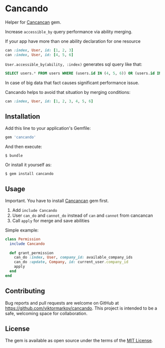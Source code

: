 # Cancando

Helper for [Cancancan](https://github.com/CanCanCommunity/cancancan) gem.

Increase `accessible_by` query performance via ability merging.

If your app have more than one ability declaration for one resource
```ruby
can :index, User, id: [1, 2, 3]
can :index, User, id: [4, 5, 6]
```
`User.accessible_by(ability, :index)` generates sql query like that:
```sql
SELECT users.* FROM users WHERE (users.id IN (4, 5, 6)) OR (users.id IN (1, 2, 3))
```

In case of big data that fact causes significant performance issue.

Cancando helps to avoid that situation by merging conditions:
```ruby
can :index, User, id: [1, 2, 3, 4, 5, 6]
```

## Installation

Add this line to your application's Gemfile:

```ruby
gem 'cancando'
```

And then execute:

    $ bundle

Or install it yourself as:

    $ gem install cancando

## Usage

Important. You have to install [Cancancan](https://github.com/CanCanCommunity/cancancan) gem first.

1) Add `include Cancando`
2) User `can_do` and `cannot_do` instead of `can` and `cannot` from cancancan
3) Call `apply` for merge and save abilities

Simple example:
```ruby
class Permission
  include Cancando
  
  def grant_permission
    can_do :index, User, company_id: available_company_ids
    can_do :update, Company, id: current_user.company_id
    apply
  end
end
```

## Contributing

Bug reports and pull requests are welcome on GitHub at https://github.com/viktormarkov/cancando. This project is intended to be a safe, welcoming space for collaboration.

## License

The gem is available as open source under the terms of the [MIT License](https://opensource.org/licenses/MIT).
